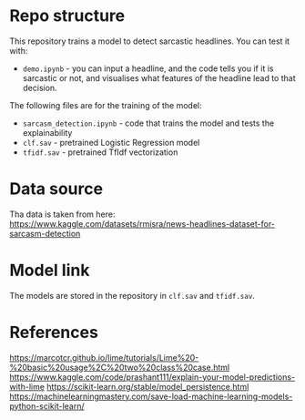 # Repo structure
This repository trains a model to detect sarcastic headlines. You can test it with:
* `demo.ipynb` - you can input a headline, and the code tells you if it is sarcastic or not, and visualises what features of the headline lead to that decision.

The following files are for the training of the model:
* `sarcasm_detection.ipynb` - code that trains the model and tests the explainability
* `clf.sav` - pretrained Logistic Regression model
* `tfidf.sav` - pretrained TfIdf vectorization 

# Data source
Tha data is taken from here:
https://www.kaggle.com/datasets/rmisra/news-headlines-dataset-for-sarcasm-detection

# Model link
The models are stored in the repository in `clf.sav` and `tfidf.sav`.

# References
https://marcotcr.github.io/lime/tutorials/Lime%20-%20basic%20usage%2C%20two%20class%20case.html
https://www.kaggle.com/code/prashant111/explain-your-model-predictions-with-lime
https://scikit-learn.org/stable/model_persistence.html
https://machinelearningmastery.com/save-load-machine-learning-models-python-scikit-learn/

